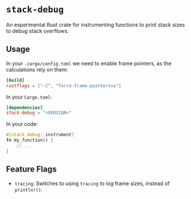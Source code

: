 # `stack-debug`

An experimental Rust crate for instrumenting functions to print stack sizes to debug stack overflows.

## Usage

In your `.cargo/config.toml` we need to enable frame pointers, as the calculations rely on them:

```toml
[build]
rustflags = ["-C", "force-frame-pointers=y"]
```

In your `Cargo.toml`:

```toml
[dependencies]
stack-debug = "<VERSION>"
```

In your code:

```rust
#[stack_debug::instrument]
fn my_function() {
    // ...
}
```

## Feature Flags

- `tracing`: Switches to using `tracing` to log frame sizes, instead of `println!()`.